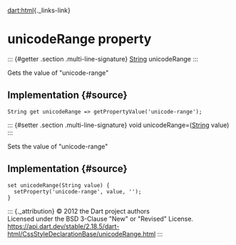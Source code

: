 [dart:html](../../dart-html/dart-html-library){._links-link}

unicodeRange property
=====================

::: {#getter .section .multi-line-signature}
[String](../../dart-core/string-class) unicodeRange
:::

Gets the value of \"unicode-range\"

Implementation {#source}
--------------

``` {.language-dart data-language="dart"}
String get unicodeRange => getPropertyValue('unicode-range');
```

::: {#setter .section .multi-line-signature}
void unicodeRange=([String](../../dart-core/string-class) value)
:::

Sets the value of \"unicode-range\"

Implementation {#source}
--------------

``` {.language-dart data-language="dart"}
set unicodeRange(String value) {
  setProperty('unicode-range', value, '');
}
```

::: {._attribution}
© 2012 the Dart project authors\
Licensed under the BSD 3-Clause \"New\" or \"Revised\" License.\
<https://api.dart.dev/stable/2.18.5/dart-html/CssStyleDeclarationBase/unicodeRange.html>
:::
